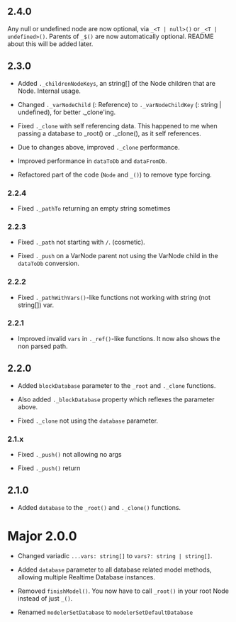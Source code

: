 ## 2.4.0

Any null or undefined node are now optional, via `_<T | null>()` or `_<T | undefined>()`. Parents of `_$()` are now automatically optional. README about this will be added later.


## 2.3.0

- Added `._childrenNodeKeys`, an string[] of the Node children that are Node. Internal usage.

- Changed `._varNodeChild` (: Reference) to `._varNodeChildKey` (: string | undefined), for better ._clone'ing.

- Fixed `._clone` with self referencing data. This happened to me when passing a database to _root() or ._clone(),
as it self references.

- Due to changes above, improved `._clone` performance.

- Improved performance in `dataToDb` and `dataFromDb`.

- Refactored part of the code (`Node` and `_()`) to remove type forcing.


### 2.2.4

- Fixed `._pathTo` returning an empty string sometimes

### 2.2.3

- Fixed `._path` not starting with `/`. (cosmetic).

- Fixed `._push` on a VarNode parent not using the VarNode child in the `dataToDb` conversion.

### 2.2.2

- Fixed `._pathWithVars()`-like functions not working with string (not string[]) var.

### 2.2.1

- Improved invalid `vars` in `._ref()`-like functions. It now also shows the non parsed path.

## 2.2.0

- Added `blockDatabase` parameter to the `_root` and `._clone` functions.

- Also added `._blockDatabase` property which reflexes the parameter above.

- Fixed `._clone` not using the `database` parameter.

### 2.1.x

-  Fixed `._push()` not allowing no args

-  Fixed `._push()` return

## 2.1.0

-  Added `database` to the `_root()` and `._clone()` functions.

# Major 2.0.0

-  Changed variadic `...vars: string[]` to `vars?: string | string[]`.

-  Added `database` parameter to all database related model methods, allowing multiple Realtime Database instances.

-  Removed `finishModel()`. You now have to call `_root()` in your root Node instead of just `_()`.

-  Renamed `modelerSetDatabase` to `modelerSetDefaultDatabase`